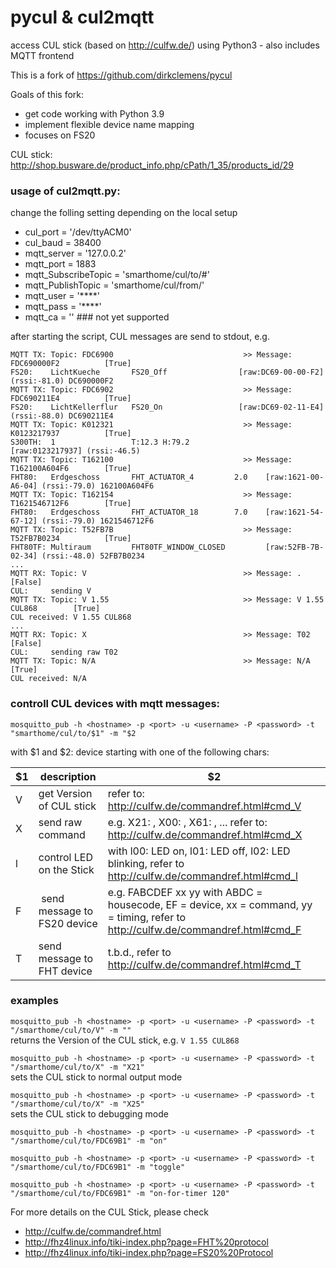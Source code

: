# pycul & cul2mqtt
access CUL stick (based on http://culfw.de/) using Python3 - also includes MQTT frontend

This is a fork of https://github.com/dirkclemens/pycul

Goals of this fork:
* get code working with Python 3.9
* implement flexible device name mapping
* focuses on FS20



CUL stick: http://shop.busware.de/product_info.php/cPath/1_35/products_id/29


### usage of cul2mqtt.py:

change the folling setting depending on the local setup   
* cul_port            = '/dev/ttyACM0'
* cul_baud            = 38400
* mqtt_server         = '127.0.0.2'
* mqtt_port           = 1883
* mqtt_SubscribeTopic = 'smarthome/cul/to/#'
* mqtt_PublishTopic   = 'smarthome/cul/from/'
* mqtt_user           = '****'
* mqtt_pass           = '****'
* mqtt_ca             = ''  ### not yet supported

after starting the script, CUL messages are send to stdout, e.g.
```
MQTT TX: Topic: FDC6900                             >> Message: FDC690000F2          [True]
FS20:    LichtKueche       FS20_Off                [raw:DC69-00-00-F2] (rssi:-81.0) DC690000F2
MQTT TX: Topic: FDC6902                             >> Message: FDC690211E4          [True]
FS20:    LichtKellerflur   FS20_On                 [raw:DC69-02-11-E4] (rssi:-88.0) DC690211E4
MQTT TX: Topic: K012321                             >> Message: K0123217937          [True]
S300TH:  1                 T:12.3 H:79.2                 [raw:0123217937] (rssi:-46.5)
MQTT TX: Topic: T162100                             >> Message: T162100A604F6        [True]
FHT80:   Erdgeschoss       FHT_ACTUATOR_4         2.0    [raw:1621-00-A6-04] (rssi:-79.0) 162100A604F6
MQTT TX: Topic: T162154                             >> Message: T1621546712F6        [True]
FHT80:   Erdgeschoss       FHT_ACTUATOR_18        7.0    [raw:1621-54-67-12] (rssi:-79.0) 1621546712F6
MQTT TX: Topic: T52FB7B                             >> Message: T52FB7B0234          [True]
FHT80TF: Multiraum         FHT80TF_WINDOW_CLOSED         [raw:52FB-7B-02-34] (rssi:-48.0) 52FB7B0234
...
MQTT RX: Topic: V                                   >> Message: .                    [False]
CUL:     sending V
MQTT TX: Topic: V 1.55                              >> Message: V 1.55 CUL868        [True]
CUL received: V 1.55 CUL868
...
MQTT RX: Topic: X                                   >> Message: T02                  [False]
CUL:     sending raw T02
MQTT TX: Topic: N/A                                 >> Message: N/A                  [True]
CUL received: N/A

```

### controll CUL devices with mqtt messages:

`mosquitto_pub -h <hostname> -p <port> -u <username> -P <password> -t "smarthome/cul/to/$1" -m "$2`

with $1 and $2: device starting with one of the following chars:

  $1 | description | $2
  --- | ---- | ---
  V | get Version of CUL stick | refer to: http://culfw.de/commandref.html#cmd_V
  X | send raw command  | e.g. X21: , X00: , X61: , ... refer to: http://culfw.de/commandref.html#cmd_X
  l | control LED on the Stick | with l00: LED on, l01: LED off, l02: LED blinking, refer to http://culfw.de/commandref.html#cmd_l
  F | send message to FS20 device | e.g. FABCDEF xx yy with ABDC = housecode, EF = device, xx = command, yy = timing, refer to http://culfw.de/commandref.html#cmd_F 
  T | send message to FHT device | t.b.d., refer to http://culfw.de/commandref.html#cmd_T

### examples

`mosquitto_pub -h <hostname> -p <port> -u <username> -P <password> -t "/smarthome/cul/to/V" -m ""`  
returns the Version of the CUL stick, e.g. `V 1.55 CUL868`

`mosquitto_pub -h <hostname> -p <port> -u <username> -P <password> -t "/smarthome/cul/to/X" -m "X21"`   
sets the CUL stick to normal output mode

`mosquitto_pub -h <hostname> -p <port> -u <username> -P <password> -t "/smarthome/cul/to/X" -m "X25"`   
sets the CUL stick to debugging mode

`mosquitto_pub -h <hostname> -p <port> -u <username> -P <password> -t "/smarthome/cul/to/FDC69B1" -m "on"`

`mosquitto_pub -h <hostname> -p <port> -u <username> -P <password> -t "/smarthome/cul/to/FDC69B1" -m "toggle"`

`mosquitto_pub -h <hostname> -p <port> -u <username> -P <password> -t "/smarthome/cul/to/FDC69B1" -m "on-for-timer 120"`


For more details on the CUL Stick, please check 
* http://culfw.de/commandref.html
* http://fhz4linux.info/tiki-index.php?page=FHT%20protocol
* http://fhz4linux.info/tiki-index.php?page=FS20%20Protocol

